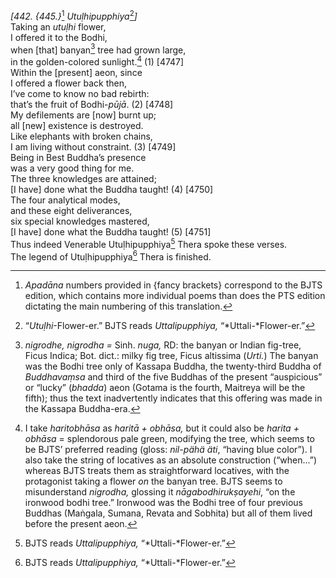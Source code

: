 *\[442. {445.}*[^1] *Utuḷhipupphiya*[^2]*\]*  
Taking an *utuḷhi* flower,  
I offered it to the Bodhi,  
when \[that\] banyan[^3] tree had grown large,  
in the golden-colored sunlight.[^4] (1) \[4747\]  
Within the \[present\] aeon, since  
I offered a flower back then,  
I’ve come to know no bad rebirth:  
that’s the fruit of Bodhi-*pūjā*. (2) \[4748\]  
My defilements are \[now\] burnt up;  
all \[new\] existence is destroyed.  
Like elephants with broken chains,  
I am living without constraint. (3) \[4749\]  
Being in Best Buddha’s presence  
was a very good thing for me.  
The three knowledges are attained;  
\[I have\] done what the Buddha taught! (4) \[4750\]  
The four analytical modes,  
and these eight deliverances,  
six special knowledges mastered,  
\[I have\] done what the Buddha taught! (5) \[4751\]  
Thus indeed Venerable Utuḷhipupphiya[^5] Thera spoke these verses.  
The legend of Utuḷhipupphiya[^6] Thera is finished.  
[^1]: *Apadāna* numbers provided in {fancy brackets} correspond to the
    BJTS edition, which contains more individual poems than does the PTS
    edition dictating the main numbering of this translation.  
[^2]: “*Utuḷhi*-Flower-er.” BJTS reads *Uttalipupphiya,*
    “*Uttali-*Flower-er.”  
[^3]: *nigrodhe, nigrodha =* Sinh. *nuga,* RD: the banyan or Indian
    fig-tree, Ficus Indica; Bot. dict.: milky fig tree, Ficus altissima
    (*Urti.*) The banyan was the Bodhi tree only of Kassapa Buddha, the
    twenty-third Buddha of *Buddhavaṃsa* and third of the five Buddhas
    of the present “auspicious” or “lucky” (*bhadda*) aeon (Gotama is
    the fourth, Maitreya will be the fifth); thus the text inadvertently
    indicates that this offering was made in the Kassapa Buddha-era.  
[^4]: I take *haritobhāsa* as *haritā + obhāsa,* but it could also be
    *harita + obhāsa* = splendorous pale green, modifying the tree,
    which seems to be BJTS’ preferred reading (gloss: *nil-pähä äti*,
    “having blue color”). I also take the string of locatives as an
    absolute construction (“when...”) whereas BJTS treats them as
    straightforward locatives, with the protagonist taking a flower *on*
    the banyan tree. BJTS seems to misunderstand *nigrodha,* glossing it
    *nāgabodhirukṣayehi*, “on the ironwood bodhi tree.” Ironwood was the
    Bodhi tree of four previous Buddhas (Maṅgala, Sumana, Revata and
    Sobhita) but all of them lived before the present aeon.  
[^5]: BJTS reads *Uttalipupphiya,* “*Uttali-*Flower-er.”  
[^6]: BJTS reads *Uttalipupphiya,* “*Uttali-*Flower-er.”
